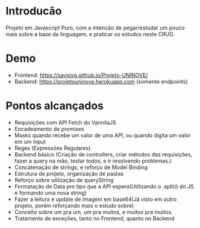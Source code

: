 # Introducão 
Projeto em Javascript Puro, com a intencão de pegar/estudar um pouco mais sobre a base da linguagem, e praticar os estudos neste CRUD.

# Demo
- Frontend: https://saviosg.github.io/Projeto-UNINOVE/
- Backend: https://projetouninove.herokuapp.com (somente endpoints)

# Pontos alcançados

- Requisições com API Fetch do VannilaJS
- Encadeamento de promises
- Masks quando recebe um valor de uma API, ou quando digita um valor em um input
- Regex (Expressões Regulares)
- Backend básico (Criação de controllers, criar métodos das requisições, fazer a query na mão, testar todos, e ir resolvendo problemas.)
- Concatenação de strings, e reforço de Model Binding
- Estrutura de projeto, organização de pastas
- Reforço sobre utilização de queryString
- Formatação de Data pro tipo que a API espera(Utilizando o .split() do JS e formando uma nova string)
- Fazer a leitura e update de imagem em base64(Já visto em outro projeto, porém reforçando mais o estudo sobre)
- Conceito sobre um pra um, um pra muitos, e muitos pra muitos.
- Tratamento de exceções, tanto no Frontend, quanto no Backend
